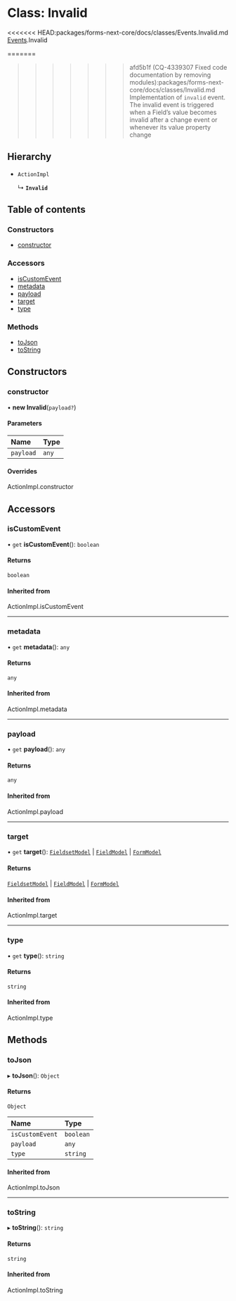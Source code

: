 # Class: Invalid

<<<<<<< HEAD:packages/forms-next-core/docs/classes/Events.Invalid.md
[Events](../modules/Events.md).Invalid

=======
>>>>>>> afd5b1f (CQ-4339307 Fixed code documentation by removing modules):packages/forms-next-core/docs/classes/Invalid.md
Implementation of `invalid` event. The invalid event is triggered when a Field’s value becomes invalid after a change event or whenever its value property change

## Hierarchy

- `ActionImpl`

  ↳ **`Invalid`**

## Table of contents

### Constructors

- [constructor](Invalid.md#constructor)

### Accessors

- [isCustomEvent](Invalid.md#iscustomevent)
- [metadata](Invalid.md#metadata)
- [payload](Invalid.md#payload)
- [target](Invalid.md#target)
- [type](Invalid.md#type)

### Methods

- [toJson](Invalid.md#tojson)
- [toString](Invalid.md#tostring)

## Constructors

### constructor

• **new Invalid**(`payload?`)

#### Parameters

| Name | Type |
| :------ | :------ |
| `payload` | `any` |

#### Overrides

ActionImpl.constructor

## Accessors

### isCustomEvent

• `get` **isCustomEvent**(): `boolean`

#### Returns

`boolean`

#### Inherited from

ActionImpl.isCustomEvent

___

### metadata

• `get` **metadata**(): `any`

#### Returns

`any`

#### Inherited from

ActionImpl.metadata

___

### payload

• `get` **payload**(): `any`

#### Returns

`any`

#### Inherited from

ActionImpl.payload

___

### target

• `get` **target**(): [`FieldsetModel`](../interfaces/FieldsetModel.md) \| [`FieldModel`](../interfaces/FieldModel.md) \| [`FormModel`](../interfaces/FormModel.md)

#### Returns

[`FieldsetModel`](../interfaces/FieldsetModel.md) \| [`FieldModel`](../interfaces/FieldModel.md) \| [`FormModel`](../interfaces/FormModel.md)

#### Inherited from

ActionImpl.target

___

### type

• `get` **type**(): `string`

#### Returns

`string`

#### Inherited from

ActionImpl.type

## Methods

### toJson

▸ **toJson**(): `Object`

#### Returns

`Object`

| Name | Type |
| :------ | :------ |
| `isCustomEvent` | `boolean` |
| `payload` | `any` |
| `type` | `string` |

#### Inherited from

ActionImpl.toJson

___

### toString

▸ **toString**(): `string`

#### Returns

`string`

#### Inherited from

ActionImpl.toString
